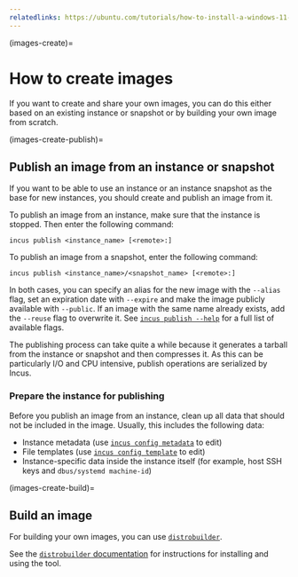 ```yaml
---
relatedlinks: https://ubuntu.com/tutorials/how-to-install-a-windows-11-vm-using-lxd
---
```


(images-create)=
# How to create images

If you want to create and share your own images, you can do this either based on an existing instance or snapshot or by building your own image from scratch.

(images-create-publish)=
## Publish an image from an instance or snapshot

If you want to be able to use an instance or an instance snapshot as the base for new instances, you should create and publish an image from it.

To publish an image from an instance, make sure that the instance is stopped.
Then enter the following command:

    incus publish <instance_name> [<remote>:]

To publish an image from a snapshot, enter the following command:

    incus publish <instance_name>/<snapshot_name> [<remote>:]

In both cases, you can specify an alias for the new image with the `--alias` flag, set an expiration date with `--expire` and make the image publicly available with `--public`.
If an image with the same name already exists, add the `--reuse` flag to overwrite it.
See [`incus publish --help`](incus_publish.md) for a full list of available flags.

The publishing process can take quite a while because it generates a tarball from the instance or snapshot and then compresses it.
As this can be particularly I/O and CPU intensive, publish operations are serialized by Incus.

### Prepare the instance for publishing

Before you publish an image from an instance, clean up all data that should not be included in the image.
Usually, this includes the following data:

- Instance metadata (use [`incus config metadata`](incus_config_metadata.md) to edit)
- File templates (use [`incus config template`](incus_config_template.md) to edit)
- Instance-specific data inside the instance itself (for example, host SSH keys and `dbus/systemd machine-id`)

(images-create-build)=
## Build an image

For building your own images, you can use [`distrobuilder`](https://github.com/lxc/distrobuilder).

See the [`distrobuilder` documentation](https://linuxcontainers.org/distrobuilder/docs/latest/) for instructions for installing and using the tool.
